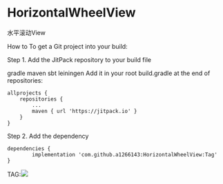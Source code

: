 # HorizontalWheelView
水平滚动View

How to
To get a Git project into your build:

Step 1. Add the JitPack repository to your build file

gradle
maven
sbt
leiningen
Add it in your root build.gradle at the end of repositories:

	allprojects {
		repositories {
			...
			maven { url 'https://jitpack.io' }
		}
	}
Step 2. Add the dependency

	dependencies {
	        implementation 'com.github.a1266143:HorizontalWheelView:Tag'
	}

TAG:[![](https://jitpack.io/v/a1266143/HorizontalWheelView.svg)](https://jitpack.io/#a1266143/HorizontalWheelView)